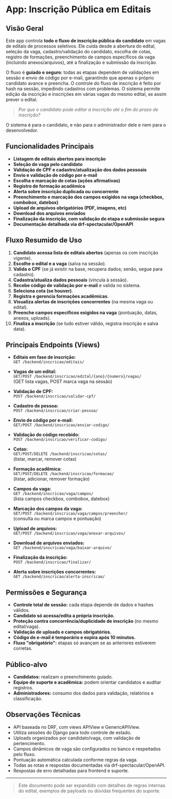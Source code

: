 # App: Inscrição Pública em Editais

## Visão Geral

Este app controla **todo o fluxo de inscrição pública do candidato** em vagas de editais de processos seletivos. Ele cuida desde a abertura do edital, seleção da vaga, cadastro/validação do candidato, escolha de cotas, registro de formações, preenchimento de campos específicos da vaga (incluindo anexos/arquivos), até a finalização e submissão da inscrição.

O fluxo é **guiado e seguro**: todas as etapas dependem de validações em sessão e envio de código por e-mail, garantindo que apenas o próprio candidato avance e preencha. O controle do fluxo de inscrição é feito por hash na sessão, impedindo cadastros com problemas. O sistema permite edição da inscrição e inscrições em várias vagas do mesmo edital, se assim prever o edital.

> _Por que o candidato pode editar a inscrição até o fim do prazo de inscrição?_

O sistema é para o candidato, e não para o administrador dele e nem para o desenvolvedor.

## Funcionalidades Principais

-   **Listagem de editais abertos para inscrição**
-   **Seleção de vaga pelo candidato**
-   **Validação de CPF e cadastro/atualização dos dados pessoais**
-   **Envio e validação de código por e-mail**
-   **Escolha e marcação de cotas (ações afirmativas)**
-   **Registro de formação acadêmica**
-   **Alerta sobre inscrição duplicada ou concorrente**
-   **Preenchimento e marcação dos campos exigidos na vaga (checkbox, combobox, datebox)**
-   **Upload de arquivos obrigatórios (PDF, imagens, etc)**
-   **Download dos arquivos enviados**
-   **Finalização da inscrição, com validação de etapa e submissão segura**
-   **Documentação detalhada via drf-spectacular/OpenAPI**

## Fluxo Resumido de Uso

1. **Candidato acessa lista de editais abertos** (apenas os com inscrição vigente).
2. **Escolhe o edital e a vaga** (salva na sessão).
3. **Valida o CPF** (se já existir na base, recupera dados; senão, segue para cadastro).
4. **Cadastra/atualiza dados pessoais** (vincula à sessão).
5. **Recebe código de validação por e-mail** e valida no sistema.
6. **Seleciona cota (se houver)**.
7. **Registra e gerencia formações acadêmicas**.
8. **Visualiza alertas de inscrições concorrentes** (na mesma vaga ou edital).
9. **Preenche campos específicos exigidos na vaga** (pontuação, datas, anexos, uploads).
10. **Finaliza a inscrição** (se tudo estiver válido, registra inscrição e salva data).

## Principais Endpoints (Views)

-   **Editais em fase de inscrição:**  
    `GET /backend/inscricao/editais/`

-   **Vagas de um edital:**  
    `GET/POST /backend/inscricao/edital/{ano}/{numero}/vagas/`  
    (GET lista vagas, POST marca vaga na sessão)

-   **Validação de CPF:**  
    `POST /backend/inscricao/validar-cpf/`

-   **Cadastro de pessoa:**  
    `POST /backend/inscricao/criar-pessoa/`

-   **Envio de código por e-mail:**  
    `GET/POST /backend/inscricao/enviar-codigo/`

-   **Validação do código recebido:**  
    `POST /backend/inscricao/verificar-codigo/`

-   **Cotas:**  
    `GET/POST/DELETE /backend/inscricao/cotas/`  
    (listar, marcar, remover cotas)

-   **Formação acadêmica:**  
    `GET/POST/DELETE /backend/inscricao/formacao/`  
    (listar, adicionar, remover formação)

-   **Campos da vaga:**  
    `GET /backend/inscricao/vaga/campos/`  
    (lista campos checkbox, combobox, datebox)

-   **Marcação dos campos da vaga:**  
    `GET/POST /backend/inscricao/vaga/campos/preencher/`  
    (consulta ou marca campos e pontuação)

-   **Upload de arquivos:**  
    `GET/POST /backend/inscricao/vaga/anexar-arquivos/`

-   **Download de arquivos enviados:**  
    `GET /backend/inscricao/vaga/baixar-arquivo/`

-   **Finalização da inscrição:**  
    `POST /backend/inscricao/finalizar/`

-   **Alerta sobre inscrições concorrentes:**  
    `GET /backend/inscricao/alerta-inscricao/`

## Permissões e Segurança

-   **Controle total de sessão:** cada etapa depende de dados e hashes válidos.
-   **Candidato só acessa/edita a própria inscrição.**
-   **Proteção contra concorrência/duplicidade de inscrição** (no mesmo edital/vaga).
-   **Validação de uploads e campos obrigatórios.**
-   **Código de e-mail é temporário e expira após 10 minutos.**
-   **Fluxo "obrigatório":** etapas só avançam se as anteriores estiverem corretas.

## Público-alvo

-   **Candidatos:** realizam o preenchimento guiado.
-   **Equipe de suporte e acadêmica:** podem orientar candidatos e auditar registros.
-   **Administradores:** consumo dos dados para validação, relatórios e classificação.

## Observações Técnicas

-   API baseada no DRF, com views APIView e GenericAPIView.
-   Utiliza sessões do Django para todo controle de estado.
-   Uploads organizados por candidato/vaga, com validação de pertencimento.
-   Campos dinâmicos de vaga são configurados no banco e respeitados pelo fluxo.
-   Pontuação automática calculada conforme regras da vaga.
-   Todas as rotas e respostas documentadas via drf-spectacular/OpenAPI.
-   Respostas de erro detalhadas para frontend e suporte.

---

> Este documento pode ser expandido com detalhes de regras internas do edital, exemplos de payloads ou dúvidas frequentes do suporte.
